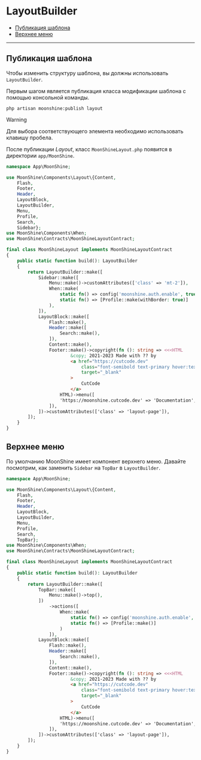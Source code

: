 # LayoutBuilder

- [Публикация шаблона](#publish)
- [Верхнее меню](#top-menu)

---

<a name="publish"></a>
## Публикация шаблона

Чтобы изменить структуру шаблона, вы должны использовать `LayoutBuilder`.
    
Первым шагом является публикация класса модификации шаблона с помощью консольной команды.

```
php artisan moonshine:publish layout
```

> [!WARNING]
> Для выбора соответствующего элемента необходимо использовать клавишу пробела.

После публикации *Layout*, класс `MoonShineLayout.php` появится в директории `app/MoonShine`.

```php
namespace App\MoonShine;

use MoonShine\Components\Layout\{Content,
    Flash,
    Footer,
    Header,
    LayoutBlock,
    LayoutBuilder,
    Menu,
    Profile,
    Search,
    Sidebar};
use MoonShine\Components\When;
use MoonShine\Contracts\MoonShineLayoutContract;

final class MoonShineLayout implements MoonShineLayoutContract
{
    public static function build(): LayoutBuilder
    {
        return LayoutBuilder::make([
            Sidebar::make([
                Menu::make()->customAttributes(['class' => 'mt-2']),
                When::make(
                    static fn() => config('moonshine.auth.enable', true),
                    static fn() => [Profile::make(withBorder: true)]
                ),
            ]),
            LayoutBlock::make([
                Flash::make(),
                Header::make([
                    Search::make(),
                ]),
                Content::make(),
                Footer::make()->copyright(fn (): string => <<<HTML
                        &copy; 2021-2023 Made with ?? by
                        <a href="https://cutcode.dev"
                            class="font-semibold text-primary hover:text-secondary"
                            target="_blank"
                        >
                            CutCode
                        </a>
                    HTML)->menu([
                    'https://moonshine.cutcode.dev' => 'Documentation',
                ]),
            ])->customAttributes(['class' => 'layout-page']),
        ]);
    }
}
```

<a name="top-menu"></a>
## Верхнее меню

По умолчанию MoonShine имеет компонент верхнего меню. Давайте посмотрим, как заменить `Sidebar` на `TopBar` в `LayoutBuilder`.

```php
namespace App\MoonShine;

use MoonShine\Components\Layout\{Content,
    Flash,
    Footer,
    Header,
    LayoutBlock,
    LayoutBuilder,
    Menu,
    Profile,
    Search,
    TopBar};
use MoonShine\Components\When;
use MoonShine\Contracts\MoonShineLayoutContract;

final class MoonShineLayout implements MoonShineLayoutContract
{
    public static function build(): LayoutBuilder
    {
        return LayoutBuilder::make([
            TopBar::make([
                Menu::make()->top(),
            ])
                ->actions([
                    When::make(
                        static fn() => config('moonshine.auth.enable', true),
                        static fn() => [Profile::make()]
                    )
                ]),
            LayoutBlock::make([
                Flash::make(),
                Header::make([
                    Search::make(),
                ]),
                Content::make(),
                Footer::make()->copyright(fn (): string => <<<HTML
                        &copy; 2021-2023 Made with ?? by
                        <a href="https://cutcode.dev"
                            class="font-semibold text-primary hover:text-secondary"
                            target="_blank"
                        >
                            CutCode
                        </a>
                    HTML)->menu([
                    'https://moonshine.cutcode.dev' => 'Documentation',
                ]),
            ])->customAttributes(['class' => 'layout-page']),
        ]);
    }
}
```

